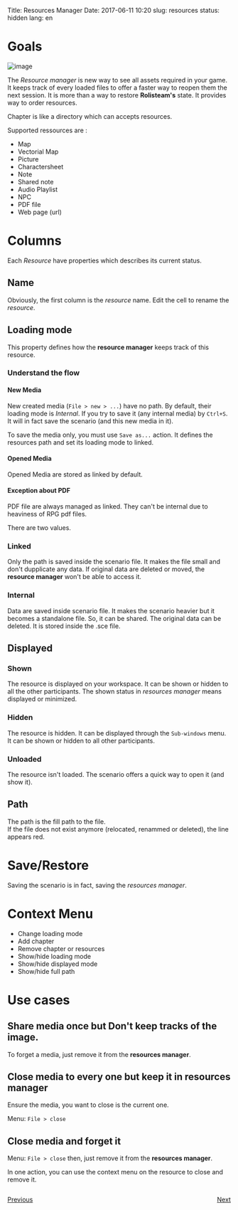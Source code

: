 Title: Resources Manager
Date: 2017-06-11 10:20
slug: resources
status: hidden
lang: en


# Goals

![image]({static}/images/en/resources_explorer.jpg)

The *Resource manager* is new way to see all assets required in your game.
It keeps track of every loaded files to offer a faster way to reopen them the next session.
It is more than a way to restore **Rolisteam's** state. It provides way to order resources.

Chapter is like a directory which can accepts resources.

Supported ressources are :

* Map
* Vectorial Map
* Picture
* Charactersheet
* Note
* Shared note
* Audio Playlist
* NPC
* PDF file
* Web page (url)

# Columns

Each *Resource* have properties which describes its current status.

## Name

Obviously, the first column is the *resource* name.
Edit the cell to rename the *resource*.

## Loading mode

This property defines how the **resource manager** keeps track of this resource.

### Understand the flow

#### New Media

New created media (```File > new > ...```) have no path. By default, their loading mode is *Internal*.
If you try to save it (any internal media) by ```Ctrl+S```. It will in fact save the scenario (and this new media in it).

To save the media only, you must use ```Save as...``` action. It defines the resources path and set its loading mode to linked.

#### Opened Media

Opened Media are stored as linked by default.

#### Exception about PDF

PDF file are always managed as linked. They can't be internal due to heaviness of RPG pdf files.

There are two values.

### Linked

Only the path is saved inside the scenario file. 
It makes the file small and don't dupplicate any data.
If original data are deleted or moved, the **resource manager** won't be able to access it.

### Internal

Data are saved inside scenario file.
It makes the scenario heavier but it becomes a standalone file. So, it can be shared.
The original data can be deleted. It is stored inside the .sce file.

## Displayed

### Shown

The resource is displayed on your workspace. It can be shown or hidden to all the other participants. 
The shown status in *resources manager* means displayed or minimized.

### Hidden

The resource is hidden. It can be displayed through the `Sub-windows` menu.
It can be shown or hidden to all other participants.

### Unloaded

The resource isn't loaded. The scenario offers a quick way to open it (and show it).

## Path

The path is the fill path to the file.  
If the file does not exist anymore (relocated, renammed or deleted), the line appears red. 


# Save/Restore

Saving the scenario is in fact, saving the *resources manager*.


# Context Menu

* Change loading mode
* Add chapter
* Remove chapter or resources
* Show/hide loading mode
* Show/hide displayed mode
* Show/hide full path


# Use cases

## Share media once but Don't keep tracks of the image.

To forget a media, just remove it from the **resources manager**.

## Close media to every one but keep it in **resources manager**

Ensure the media, you want to close is the current one.

Menu: ```File > close```

## Close media and forget it


Menu: ```File > close```
then, just remove it from the **resources manager**.

In one action, you can use the context menu on the resource to close and remove it.



<p style="text-align: left; width:49%;  display: inline-block;"><a href="/chat.html">Previous</a></p>
<p style="text-align: right; width:50%;  display: inline-block;"><a href="/namegenerator.html">Next</a></p>
